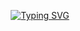 <p align="center">
  <a href="https://git.io/typing-svg">
    <img src="https://readme-typing-svg.demolab.com?font=Fira+Code&weight=600&size=25&pause=1000&color=ffffff&random=false&width=435&height=40&lines=Ol%C3%A1%2C+eu+sou+Hudson+Otávio!+%E2%98%95%F0%9F%92%BB%F0%9F%8C%9" alt="Typing SVG">
  </a>
</p>
